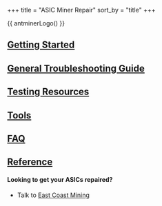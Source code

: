 +++
title = "ASIC Miner Repair"
sort_by = "title"
+++

{{ antminerLogo() }}

## [Getting Started](@/getting-started.md)

## [General Troubleshooting Guide](@/general-troubleshooting-guide.md)

## [Testing Resources](@/testing.md)

## [Tools](@/tools.md)

## [FAQ](@/faq.md)

## [Reference](@/reference.md)

#### Looking to get your ASICs repaired?

- Talk to [East Coast Mining](https://eastcoastmining.com/)
